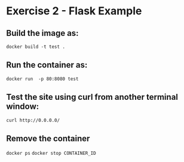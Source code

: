 # Exercise 2 - Flask Example

## Build the image as:
`docker build -t test .`

## Run the container as:
`docker run  -p 80:8080 test`

## Test the site using curl from another terminal window:
`curl http://0.0.0.0/`

## Remove the container
`docker ps`
`docker stop CONTAINER_ID`

